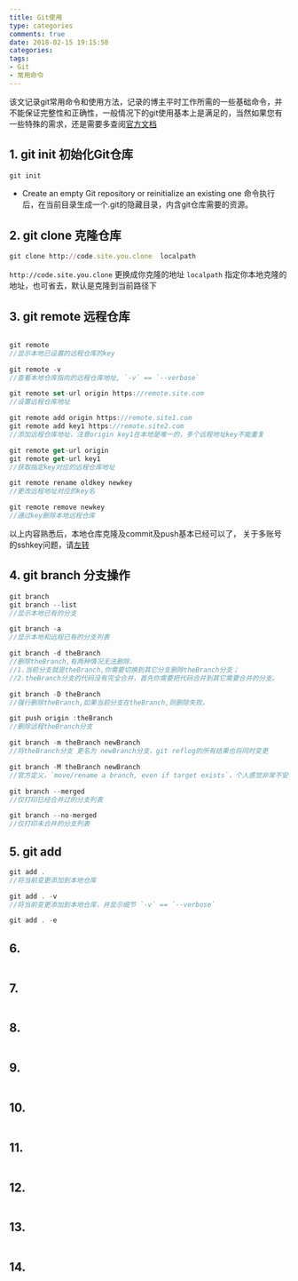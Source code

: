 ```yaml
---
title: Git使用
type: categories
comments: true
date: 2018-02-15 19:15:50
categories:
tags: 
- Git
- 常用命令
---
```


该文记录git常用命令和使用方法，记录的博主平时工作所需的一些基础命令，并不能保证完整性和正确性，一般情况下的git使用基本上是满足的，当然如果您有一些特殊的需求，还是需要多查阅[官方文档](https://git-scm.com/)

## 1. git init 初始化Git仓库
```ruby
git init 
```
- Create an empty Git repository or reinitialize an existing one
命令执行后，在当前目录生成一个.git的隐藏目录，内含git仓库需要的资源。

<!--more-->	

## 2. git clone 克隆仓库
```ruby
git clone http://code.site.you.clone  localpath

```
`http://code.site.you.clone` 更换成你克隆的地址
`localpath` 指定你本地克隆的地址，也可省去，默认是克隆到当前路径下

## 3. git remote 远程仓库

```swift

git remote
//显示本地已设置的远程仓库的key

git remote -v 
//查看本地仓库指向的远程仓库地址, `-v` == `--verbose`

git remote set-url origin https://remote.site.com   
//设置远程仓库地址

git remote add origin https://remote.site1.com
git remote add key1 https://remote.site2.com
//添加远程仓库地址，注意origin key1在本地是唯一的，多个远程地址key不能重复

git remote get-url origin
git remote get-url key1
//获取指定key对应的远程仓库地址

git remote rename oldkey newkey
//更改远程地址对应的key名

git remote remove newkey
//通过key删除本地远程仓库
```
以上内容熟悉后，本地仓库克隆及commit及push基本已经可以了，
关于多账号的sshkey问题，请[左转](http://www.kobev5.com/TECH/2017/04/07/Hexo-useage-note/#jump)


## 4. git branch 分支操作
```swift
git branch 
git branch --list
//显示本地已有的分支

git branch -a 
//显示本地和远程已有的分支列表

git branch -d theBranch
//删除theBranch,有两种情况无法删除.
//1.当前分支就是theBranch,你需要切换到其它分支删除theBranch分支；
//2.theBranch分支的代码没有完全合并，首先你需要把代码合并到其它需要合并的分支。

git branch -D theBranch
//强行删除theBranch,如果当前分支在theBranch,则删除失败。

git push origin :theBranch
//删除远程theBranch分支

git branch -m theBranch newBranch
//将theBranch分支 更名为 newBranch分支，git reflog的所有结果也将同时变更

git branch -M theBranch newBranch
//官方定义，`move/rename a branch, even if target exists`，个人感觉非常不安全的操作方式.

git branch --merged
//仅打印已经合并过的分支列表

git branch --no-merged
//仅打印未合并的分支列表
```

## 5. git add 
```swift
git add .
//将当前变更添加到本地仓库

git add . -v
//将当前变更添加到本地仓库，并显示细节 `-v` == `--verbose`

git add . -e

```
## 6. 
```swift

```
## 7. 
```swift

```
## 8. 
```swift

```
## 9. 
```swift

```
## 10. 
```swift

```
## 11. 
```swift

```
## 12. 
```swift

```
## 13. 
```swift

```
## 14. 
```swift

```
